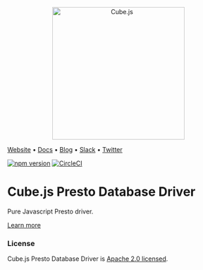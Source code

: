 <p align="center"><a href="https://cube.dev"><img src="https://i.imgur.com/zYHXm4o.png" alt="Cube.js" width="300px"></a></p>

[Website](https://cube.dev) • [Docs](https://cube.dev/docs) • [Blog](https://cube.dev/blog) • [Slack](https://slack.cube.dev) • [Twitter](https://twitter.com/thecubejs)

[![npm version](https://badge.fury.io/js/%40cubejs-backend%2Fserver.svg)](https://badge.fury.io/js/%40cubejs-backend%2Fserver)
[![CircleCI](https://circleci.com/gh/cube-js/cube.js.svg?style=shield)](https://circleci.com/gh/cube-js/cube.js)

# Cube.js Presto Database Driver

Pure Javascript Presto driver.

[Learn more](https://github.com/cube-js/cube.js#getting-started)

### License

Cube.js Presto Database Driver is [Apache 2.0 licensed](./LICENSE).

